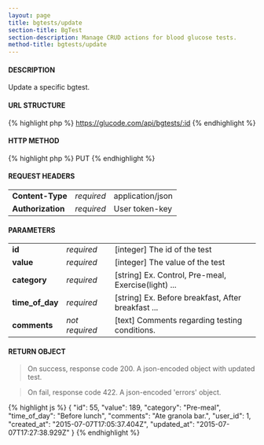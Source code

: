 ```yaml
---
layout: page
title: bgtests/update
section-title: BgTest
section-description: Manage CRUD actions for blood glucose tests.
method-title: bgtests/update
---
```


#### DESCRIPTION
<p class="message">Update a specific bgtest.</p>

#### URL STRUCTURE
{% highlight php %}
https://glucode.com/api/bgtests/:id
{% endhighlight %}

#### HTTP METHOD
{% highlight php %}
PUT
{% endhighlight %}

#### REQUEST HEADERS
<table>
  <tbody>
    <tr>
      <td><strong>Content-Type</strong></td>
      <td><em>required</em></td>
      <td>application/json</td>
    </tr>
    <tr>
      <td><strong>Authorization</strong></td>
      <td><em>required</em></td>
      <td>User token-key</td>
    </tr>
  </tbody>
</table>

#### PARAMETERS
<table>
  <tbody>
    <tr>
      <td><strong>id</strong></td>
      <td><em>required</em></td>
      <td>[integer] The id of the test</td>
    </tr>
    <tr>
      <td><strong>value</strong></td>
      <td><em>required</em></td>
      <td>[integer] The value of the test</td>
    </tr>
    <tr>
      <td><strong>category</strong></td>
      <td><em>required</em></td>
      <td>[string] Ex. Control, Pre-meal, Exercise(light) ...</td>
    </tr>
    <tr>
      <td><strong>time_of_day</strong></td>
      <td><em>required</em></td>
      <td>[string] Ex. Before breakfast, After breakfast ...</td>
    </tr>
    <tr>
      <td><strong>comments</strong></td>
      <td><em>not required</em></td>
      <td>[text] Comments regarding testing conditions.</td>
    </tr>
  </tbody>
</table>

#### RETURN OBJECT
>On success, response code 200. A json-encoded object with updated test.

>On fail, response code 422. A json-encoded 'errors' object.

{% highlight js %}
{
    "id": 55,
    "value": 189,
    "category": "Pre-meal",
    "time_of_day": "Before lunch",
    "comments": "Ate granola bar.",
    "user_id": 1,
    "created_at": "2015-07-07T17:05:37.404Z",
    "updated_at": "2015-07-07T17:27:38.929Z"
}
{% endhighlight %}
